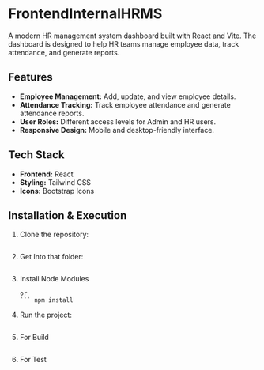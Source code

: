 # FrontendInternalHRMS

A modern HR management system dashboard built with React and Vite. The dashboard is designed to help HR teams manage employee data, track attendance, and generate reports.

## Features

- **Employee Management:** Add, update, and view employee details.
- **Attendance Tracking:** Track employee attendance and generate attendance reports.
- **User Roles:** Different access levels for Admin and HR users.
- **Responsive Design:** Mobile and desktop-friendly interface.

## Tech Stack

- **Frontend:** React
- **Styling:** Tailwind CSS
- **Icons:** Bootstrap Icons

## Installation & Execution

1. Clone the repository:
   ``` git clone https://github.com/Think-and-Code/IHRMS_UI
2. Get Into that folder:
   ``` cd IHRMS_UI
3. Install Node Modules
   ``` npm i 
   or
   ``` npm install
4. Run the project:
   ``` npm run dev
5. For Build
   ``` npm run build
6. For Test
   ``` npm run test